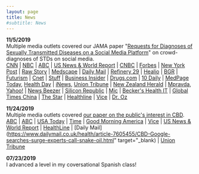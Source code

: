 ```yaml
---
layout: page
title: News
#subtitle: News
---
```


**11/5/2019**<br/>
Multiple media outlets covered our JAMA paper "[Requests for Diagnoses of Sexually Transmitted Diseases on a Social Media Platform](https://jamanetwork.com/journals/jama/fullarticle/2753884)" on crowd-diagnoses of STDs on social media.<br/>
[CNN](https://www.cnn.com/2019/11/05/health/stds-reddit-crowdsource-wellness/index.html) | [NBC](https://www.nbcnews.com/health/sexual-health/paging-dr-reddit-more-people-turn-social-media-std-advice-n1076391) | [ABC](https://www.abc.net.au/news/health/2019-11-06/reddit-for-stds-stis-sexual-health-information/11670752) | [US News & World Report](https://www.usnews.com/news/healthiest-communities/articles/2019-11-05/reddit-users-seek-std-diagnoses-on-social-media-site) | [CNBC](https://www.cnbc.com/2019/11/05/people-are-turning-to-dr-google-reddit-for-std-medical-diagnoses.html) | [Forbes](https://www.forbes.com/sites/brucelee/2019/11/05/what-is-the-best-way-to-diagnose-an-std-not-crowdsourcing-on-reddit/#d856b173c379) | [New York Post](https://nypost.com/2019/11/05/people-are-posting-their-genitals-on-reddit-to-diagnose-stds/) | <a href="https://www.rawstory.com/2019/11/help-what-is-this-net-users-take-to-reddit-for-std-diagnosis/">Raw Story</a> | <a href="https://www.medscape.com/viewarticle/920848">Medscape</a> | <a href="https://www.dailymail.co.uk/health/article-7651183/People-posting-photos-genitals-Reddit-STIs-diagnosed-users.html">Daily Mail</a> | <a href="https://www.refinery29.com/en-us/2019/11/8704969/std-crowdsourcing-diagnosis-study">Refinery 29</a> | <a href="https://www.healio.com/infectious-disease/stds/news/online/%7Bf1bf3506-8a77-4970-9f30-d55051eb7182%7D/crowd-sourced-std-diagnoses-on-reddit-likely-to-be-wildly-inaccurate">Healio</a> | <a href="https://bgr.com/2019/11/05/std-testing-internet-diagnosis-risks/">BGR</a> | <a href="https://futurism.com/neoscope/people-posting-their-genitals-reddit-sti-diagnoses">Futurism</a> | <a href="https://www.cnet.com/es/noticias/reddit-google-enfermedades-sexuales-consultas-fotos-estudio/">Cnet</a> | <a href="https://www.stuff.co.nz/life-style/love-sex/117184900/hundreds-of-people-crowd-source-sti-diagnoses-on-social-media-says-study">Stuff</a> | <a href="https://www.businessinsider.com/people-diagnosing-gonorrhea-chlamydia-stds-on-reddit-2019-11?r=UK&IR=T">Business Insider</a> | <a href="https://www.drugs.com/news/hey-social-media-not-docs-increasingly-diagnosing-stds-86264.html?utm_source=ddc&utm_medium=rss&utm_campaign=%27Hey%2C+What+Is+This%3F%27%3A+Social+Media%2C+Not+Docs%2C+Increasingly+Diagnosing+STDs">Drugs.com</a> | <a href="https://10daily.com.au/lifestyle/health/a191105hxjyt/people-are-using-reddit-not-doctors-to-diagnose-their-stis-20191105">10 Daily</a> | <a href="https://www.medpagetoday.com/infectiousdisease/stds/83137">MedPage Today</a>, <a href="https://consumer.healthday.com/health-technology-information-18/computers-internet-144/hey-what-is-this-social-media-not-docs-increasingly-diagnosing-stds-751886.html">Health Day</a> | <a href="https://inews.co.uk/news/technology/sti-diagnosis-reddit-strangers-online-medical-advice-help-828681">iNews</a>, <a href="https://www.sandiegouniontribune.com/news/public-safety/story/2019-05-19/uc-san-diego-calls-for-tighter-regulation-of-marijuana-advertising">Union Tribune</a> | <a href="https://www.nzherald.co.nz/lifestyle/news/article.cfm?c_id=6&objectid=12282792">New Zealand Herald</a> | <a href="https://mpravda.com/kollektivnaya-diagnostika-polovyh-infektsij-v-internete-poluchila-ogromnuyu-populyarnost/">Mpravda</a>, <a href="https://www.yahoo.com/lifestyle/people-asking-internet-diagnose-stds-155548947.html">Yahoo!</a> | <a href="https://newsbeezer.com/people-publish-their-genitals-on-reddit-to-diagnose-sexually-transmitted-diseases/">News Beezer</a> | <a href="https://www.siliconrepublic.com/innovation/reddit-std-subreddit-diagnosis">Silicon Republic</a> | <a href="https://www.mic.com/p/seeking-std-diagnosis-on-reddit-even-with-pictures-is-a-terrible-idea-19302129">Mic</a> | <a href="https://www.beckershospitalreview.com/consumerism/study-consumers-turning-to-social-media-internet-searches-for-medical-diagnoses.html">Becker&#39;s Health IT</a> | <a href="http://www.globaltimes.cn/content/1169167.shtml">Global Times China</a> | <a href="https://www.thestar.com.my/tech/tech-news/2019/11/07/help-what-is-this-net-users-take-to-reddit-for-std-diagnosis">The Star</a> | <a href="https://www.healthline.com/health-news/people-are-getting-their-stds-diagnosed-on-reddit">Healthline</a> | <a href="https://www.vice.com/en_au/article/a35988/people-posting-photos-of-stis-on-reddit-asking-for-advice">Vice</a> | <a href="https://www.doctoroz.com/article/people-are-crowdsourcing-their-std-diagnoses-its-huge-problem">Dr. Oz</a>


**11/24/2019**<br/>
Multiple media outlets covered [our paper on the public's interest in CBD](https://jamanetwork.com/journals/jamanetworkopen/fullarticle/2753393).<br/>
[ABC](https://abcnews.go.com/Health/google-searches-cbd-expected-hit-record-high-year/story?id=66448514) | [ABC](https://abcnews.go.com/Health/google-searches-cbd-expected-hit-record-high-year/story?id=66448514) | [USA Today](https://www.usatoday.com/story/news/health/2019/10/23/cbd-google-searches-cannabidiol-skyrocket-do-products-works/4062879002/) | [Time](https://time.com/5710682/cannabis-marijuana-mental-health/) | [Good Morning America](https://www.goodmorningamerica.com/news/story/google-searches-cbd-expected-hit-record-high-year-66448514) | [Vice](https://www.vice.com/en_au/article/xwepad/lancet-study-on-weed-and-mental-health-reveals-just-how-little-we-know) | [US News & World Report](https://www.usnews.com/news/health-news/articles/2019-10-23/interest-in-cbd-products-keeps-soaring-but-health-experts-wary) | [HealthLine](https://www.healthline.com/health-news/does-cbd-help-your-mental-health-heres-what-we-know#Psychiatrists-recommend-caution-in-using-CBD-and-THC) | [Daily Mail](https://www.dailymail.co.uk/health/article-7605455/CBD-Google-searches-surge-experts-call-snake-oil.html" target="_blank) | [Union Tribune](https://www.sandiegouniontribune.com/business/biotech/story/2019-10-23/cbd-soars-danger)


**07/23/2019**<br/>
I advanced a level in my coversational Spanish class!
